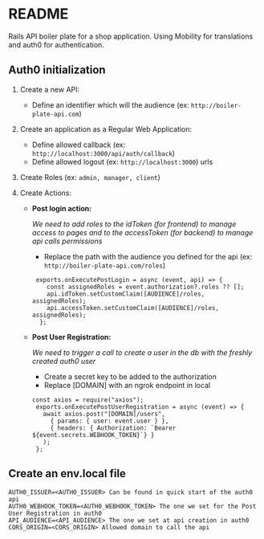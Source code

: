 # README

Rails API boiler plate for a shop application.
Using Mobility for translations and auth0 for authentication.

## Auth0 initialization

1. Create a new API:
   - Define an identifier which will the audience (ex: `http://boiler-plate-api.com`)
     
2. Create an application as a Regular Web Application:
   - Define allowed callback (ex: `http://localhost:3000/api/auth/callback`)
   - Define allowed logout (ex: `http://localhost:3000`) urls
     
3. Create Roles (ex: `admin, manager, client`)
   
4. Create Actions:
   - **Post login action:**
     
     _We need to add roles to the idToken (for frontend) to manage access to pages and to the accessToken (for backend) to manage api calls permissions_

     - Replace the path with the audience you defined for the api (ex: `http://boiler-plate-api.com/roles`)
   
      ```
       exports.onExecutePostLogin = async (event, api) => {
          const assignedRoles = event.authorization?.roles ?? [];
          api.idToken.setCustomClaim([AUDIENCE]/roles, assignedRoles);
          api.accessToken.setCustomClaim([AUDIENCE]/roles, assignedRoles);
        };
      ```
   - **Post User Registration:**
     
     _We need to trigger a call to create a user in the db with the freshly created auth0 user_
     
     - Create a secret key to be added to the authorization
     - Replace [DOMAIN] with an ngrok endpoint in local
  
       
     ```
     const axios = require("axios");
      exports.onExecutePostUserRegistration = async (event) => {
        await axios.post("[DOMAIN]/users", 
          { params: { user: event.user } },
          { headers: { Authorization: `Bearer ${event.secrets.WEBHOOK_TOKEN}`} }
        );
      };
      ```

## Create an env.local file

```
AUTH0_ISSUER=<AUTH0_ISSUER> Can be found in quick start of the auth0 api
AUTH0_WEBHOOK_TOKEN=<AUTH0_WEBHOOK_TOKEN> The one we set for the Post User Registration in auth0
API_AUDIENCE=<API_AUDIENCE> The one we set at api creation in auth0
CORS_ORIGIN=<CORS_ORIGIN> Allowed domain to call the api 
```


  
